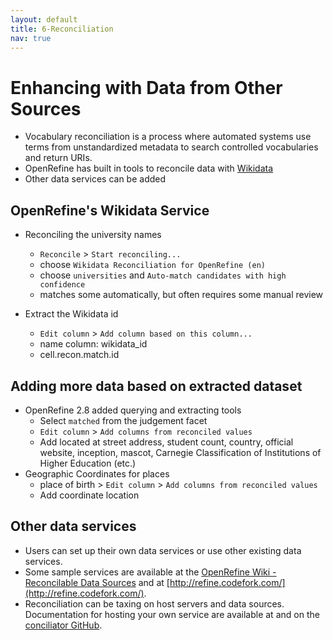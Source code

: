 ```yaml
---
layout: default
title: 6-Reconciliation
nav: true
---
```


# Enhancing with Data from Other Sources
- Vocabulary reconciliation is a process where automated systems use terms from unstandardized metadata to search controlled vocabularies and return URIs.
- OpenRefine has built in tools to reconcile data with [Wikidata](https://www.wikidata.org/)
- Other data services can be added

## OpenRefine's Wikidata Service
- Reconciling the university names
  - `Reconcile` > `Start reconciling...`
  - choose `Wikidata Reconciliation for OpenRefine (en)`
  - choose `universities` and `Auto-match candidates with high confidence`
  - matches some automatically, but often requires some manual review

- Extract the Wikidata id
  - `Edit column` > `Add column based on this column...`
  - name column: wikidata_id
  - cell.recon.match.id

## Adding more data based on extracted dataset
- OpenRefine 2.8 added querying and extracting tools
  - Select `matched` from the judgement facet
  - `Edit column` > `Add columns from reconciled values`
  - Add located at street address, student count, country, official website, inception, mascot, Carnegie Classification of Institutions of Higher Education (etc.)
- Geographic Coordinates for places
  - place of birth > `Edit column` > `Add columns from reconciled values`
  - Add coordinate location

## Other data services
- Users can set up their own data services or use other existing data services.
- Some sample services are available at the [OpenRefine Wiki - Reconcilable Data Sources](https://github.com/OpenRefine/OpenRefine/wiki/Reconcilable-Data-Sources) and at [http://refine.codefork.com/](http://refine.codefork.com/).
- Reconciliation can be taxing on host servers and data sources. Documentation for hosting your own service are available at and on the [conciliator GitHub](https://github.com/codeforkjeff/conciliator).
